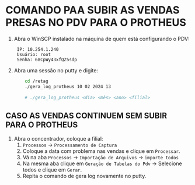 # COMANDO PAA SUBIR AS VENDAS PRESAS NO PDV PARA O PROTHEUS
1. Abra o WinSCP instalado na máquina de quem está configurando o PDV:
		
		IP: 10.254.1.240
		Usuário: root
		Senha: 68CpWy43xfQZ5sdp

2. Abra uma sessão no putty e digite:
    ```bash
        cd /retag
        ./gera_log_protheus 10 02 2024 13
        
		# ./gera_log_protheus <dia> <mês> <ano> <filial>
    ```

## CASO AS VENDAS CONTINUEM SEM SUBIR PARA O PROTHEUS
1. Abra o concentrador, coloque a filial:
    1. `Processos` → `Processamento de Captura`
	2. Coloque a data com problema nas vendas e clique em `Processar`.
	3. Vá na aba `Processos` → `Importação de Arquivos` → `importe todos`
	4. Na mesma aba clique em `Geração de Tabelas do Pdv` → Selecione todos e clique em `Gerar`. 
	5. Repita o comando de gera log novamente no putty.